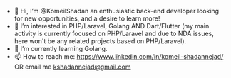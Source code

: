 - 👋 Hi, I’m @KomeilShadan an enthusiastic back-end developer looking for new opportunities, and a desire to learn more!
- 👀 I’m interested in PHP/Laravel, Golang AND Dart/Flutter (my main activity is currently focused on PHP/Laravel and due to NDA issues, here won't be any related     projects based on PHP/Laravel).
- 🌱 I’m currently learning Golang.
- 📫 How to reach me: https://www.linkedin.com/in/komeil-shadannejad/ OR email me kshadannejad@gmail.com

<!---
KomeilShadan/KomeilShadan is a ✨ special ✨ repository because its `README.md` (this file) appears on your GitHub profile.
You can click the Preview link to take a look at your changes.
--->
